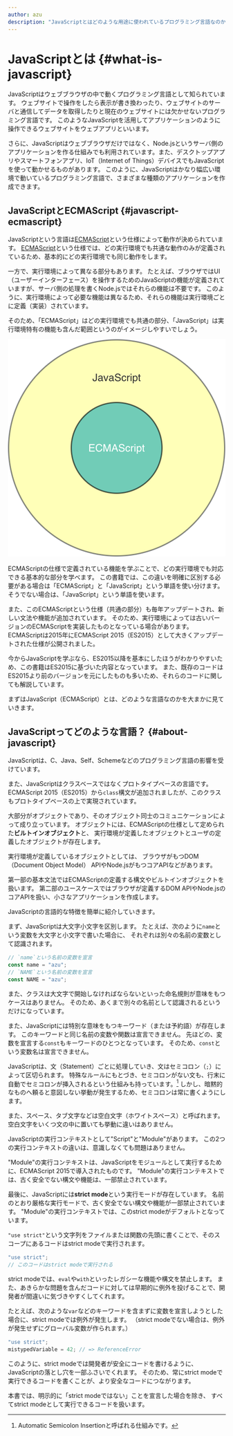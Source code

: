 ```yaml
---
author: azu
description: "JavaScriptとはどのような用途に使われているプログラミング言語なのか、どのような言語的な特性をもっているのかについてを簡単に紹介します。"
---
```


# JavaScriptとは {#what-is-javascript}

JavaScriptはウェブブラウザの中で動くプログラミング言語として知られています。
ウェブサイトで操作をしたら表示が書き換わったり、ウェブサイトのサーバと通信してデータを取得したりと現在のウェブサイトには欠かせないプログラミング言語です。
このようなJavaScriptを活用してアプリケーションのように操作できるウェブサイトをウェブアプリといいます。

さらに、JavaScriptはウェブブラウザだけではなく、Node.jsというサーバ側のアプリケーションを作る仕組みでも利用されています。また、デスクトップアプリやスマートフォンアプリ、IoT（Internet of Things）デバイスでもJavaScriptを使って動かせるものがあります。
このように、JavaScriptはかなり幅広い環境で動いているプログラミング言語で、さまざまな種類のアプリケーションを作成できます。

## JavaScriptとECMAScript {#javascript-ecmascript}

JavaScriptという言語は[ECMAScript][]という仕様によって動作が決められています。
[ECMAScript][]という仕様では、どの実行環境でも共通な動作のみが定義されているため、基本的にどの実行環境でも同じ動作をします。

一方で、実行環境によって異なる部分もあります。
たとえば、ブラウザではUI（ユーザーインターフェース）を操作するためのJavaScriptの機能が定義されていますが、サーバ側の処理を書くNode.jsではそれらの機能は不要です。
このように、実行環境によって必要な機能は異なるため、それらの機能は実行環境ごとに定義（実装）されています。

そのため、「ECMAScript」はどの実行環境でも共通の部分、「JavaScript」は実行環境特有の機能も含んだ範囲というのがイメージしやすいでしょう。

![JavaScriptとECMAScriptの範囲](./img/javascript-ecmascript.png)

ECMAScriptの仕様で定義されている機能を学ぶことで、どの実行環境でも対応できる基本的な部分を学べます。
この書籍では、この違いを明確に区別する必要がある場合は「ECMAScript」と「JavaScript」という単語を使い分けます。
そうでない場合は、「JavaScript」という単語を使います。

また、このECMAScriptという仕様（共通の部分）も毎年アップデートされ、新しい文法や機能が追加されています。
そのため、実行環境によっては古いバージョンのECMAScriptを実装したものとなっている場合があります。
ECMAScriptは2015年にECMAScript 2015（ES2015）として大きくアップデートされた仕様が公開されました。

今からJavaScriptを学ぶなら、ES2015以降を基本にしたほうがわかりやすいため、この書籍はES2015に基づいた内容となっています。
また、既存のコードはES2015より前のバージョンを元にしたものも多いため、それらのコードに関しても解説しています。

まずはJavaScript（ECMAScript）とは、どのような言語なのかを大まかに見ていきます。

## JavaScriptってどのような言語？ {#about-javascript}

JavaScriptは、C、Java、Self、Schemeなどのプログラミング言語の影響を受けています。

また、JavaScriptはクラスベースではなくプロトタイプベースの言語です。
ECMAScript 2015（ES2015）から`class`構文が追加されましたが、このクラスもプロトタイプベースの上で実現されています。

大部分がオブジェクトであり、そのオブジェクト同士のコミュニケーションによって成り立っています。
オブジェクトには、ECMAScriptの仕様として定められた**ビルトインオブジェクト**と、
実行環境が定義したオブジェクトとユーザの定義したオブジェクトが存在します。

実行環境が定義しているオブジェクトとしては、
ブラウザがもつDOM（Document Object Model） APIやNode.jsがもつコアAPIなどがあります。

第一部の基本文法ではECMAScriptの定義する構文やビルトインオブジェクトを扱います。
第二部のユースケースではブラウザが定義するDOM APIやNode.jsのコアAPIを扱い、小さなアプリケーションを作成します。

JavaScriptの言語的な特徴を簡単に紹介していきます。

まず、JavaScriptは大文字小文字を区別します。
たとえば、次のように`name`という変数を大文字と小文字で書いた場合に、
それぞれは別々の名前の変数として認識されます。

```js
// `name`という名前の変数を宣言
const name = "azu";
// `NAME`という名前の変数を宣言
const NAME = "azu";
```

また、クラスは大文字で開始しなければならないといった命名規則が意味をもつケースはありません。
そのため、あくまで別々の名前として認識されるというだけになっています。

また、JavaScriptには特別な意味をもつキーワード（または予約語）が存在します。
このキーワードと同じ名前の変数や関数は宣言できません。
先ほどの、変数を宣言する`const`もキーワードのひとつとなっています。
そのため、`const`という変数名は宣言できません。

JavaScriptは、文（Statement）ごとに処理していき、文はセミコロン（`;`）によって区切られます。
特殊なルールにもとづき、セミコロンがない文も、行末に自動でセミコロンが挿入されるという仕組みも持っています。[^1]
しかし、暗黙的なものへ頼ると意図しない挙動が発生するため、セミコロンは常に書くようにします。

また、スペース、タブ文字などは空白文字（ホワイトスペース）と呼ばれます。
空白文字をいくつ文の中に置いても挙動に違いはありません。

JavaScriptの実行コンテキストとして"Script"と"Module"があります。
この2つの実行コンテキストの違いは、意識しなくても問題はありません。

"Module"の実行コンテキストは、JavaScriptをモジュールとして実行するために、ECMAScript 2015で導入されたものです。
"Module"の実行コンテキストでは、古く安全でない構文や機能は、一部禁止されています。

最後に、JavaScriptには**strict mode**という実行モードが存在しています。
名前のとおり厳格な実行モードで、古く安全でない構文や機能が一部禁止されています。
"Module"の実行コンテキストでは、このstrict modeがデフォルトとなっています。

`"use strict"`という文字列をファイルまたは関数の先頭に書くことで、そのスコープにあるコードはstrict modeで実行されます。

```js
"use strict";
// このコードはstrict modeで実行される
```

strict modeでは、`eval`や`with`といったレガシーな機能や構文を禁止します。
また、あきらかな問題を含んだコードに対しては早期的に例外を投げることで、開発者が間違いに気づきやすくしてくれます。

たとえば、次のような`var`などのキーワードを含まずに変数を宣言しようとした場合に、strict modeでは例外が発生します。
（strict modeでない場合は、例外が発生せずにグローバル変数が作られます。）

```js
"use strict";
mistypedVariable = 42; // => ReferenceError
```

このように、strict modeでは開発者が安全にコードを書けるように、JavaScriptの落とし穴を一部ふさいでくれます。
そのため、常にstrict modeで実行できるコードを書くことが、より安全なコードにつながります。

本書では、明示的に「strict modeではない」ことを宣言した場合を除き、
すべてstrict modeとして実行できるコードを扱います。

[^1]: Automatic Semicolon Insertionと呼ばれる仕組みです。

[Ecma International]: http://www.ecma-international.org/  "Ecma International"
[ECMAScript]: http://www.ecma-international.org/publications/standards/Ecma-262.htm  "Standard ECMA-262"

